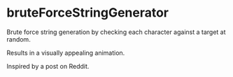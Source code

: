 # bruteForceStringGenerator
Brute force string generation by checking each character against a target at random. 

Results in a visually appealing animation. 

Inspired by a post on Reddit. 
